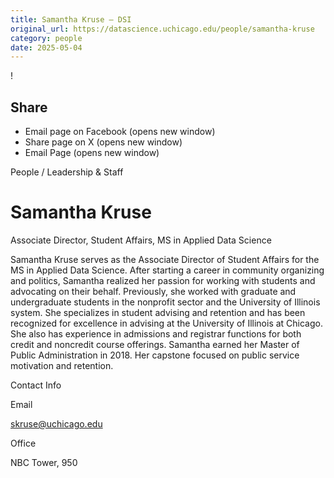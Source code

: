 ```yaml
---
title: Samantha Kruse – DSI
original_url: https://datascience.uchicago.edu/people/samantha-kruse
category: people
date: 2025-05-04
---
```


<!-- Table-like structure detected -->

!

## Share

* Email page on Facebook (opens new window)
* Share page on X (opens new window)
* Email Page (opens new window)

<!-- Table-like structure detected -->

People / Leadership & Staff

# Samantha Kruse

Associate Director, Student Affairs, MS in Applied Data Science

Samantha Kruse serves as the Associate Director of Student Affairs for the MS in Applied Data Science. After starting a career in community organizing and politics, Samantha realized her passion for working with students and advocating on their behalf. Previously, she worked with graduate and undergraduate students in the nonprofit sector and the University of Illinois system. She specializes in student advising and retention and has been recognized for excellence in advising at the University of Illinois at Chicago. She also has experience in admissions and registrar functions for both credit and noncredit course offerings. Samantha earned her Master of Public Administration in 2018. Her capstone focused on public service motivation and retention.

Contact Info

Email

[skruse@uchicago.edu](mailto:skruse@uchicago.edu)

Office

NBC Tower, 950